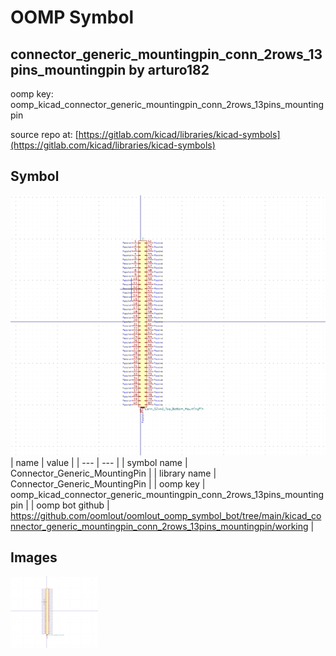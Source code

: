 # OOMP Symbol  
## connector_generic_mountingpin_conn_2rows_13pins_mountingpin  by arturo182  
  
oomp key: oomp_kicad_connector_generic_mountingpin_conn_2rows_13pins_mountingpin  
  
source repo at: [https://gitlab.com/kicad/libraries/kicad-symbols](https://gitlab.com/kicad/libraries/kicad-symbols)  
## Symbol  
  
[![working.png](working_600.png)](working.png)  
| name | value | 
| --- | --- | 
| symbol name | Connector_Generic_MountingPin | 
| library name | Connector_Generic_MountingPin | 
| oomp key | oomp_kicad_connector_generic_mountingpin_conn_2rows_13pins_mountingpin | 
| oomp bot github | https://github.com/oomlout/oomlout_oomp_symbol_bot/tree/main/kicad_connector_generic_mountingpin_conn_2rows_13pins_mountingpin/working | 
## Images  
  
[![working.png](working_140.png)](working.png)  
